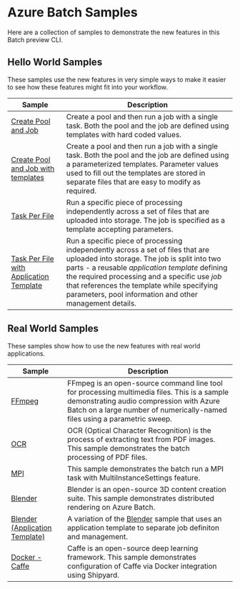 # Azure Batch Samples

Here are a collection of samples to demonstrate the new features in this Batch preview CLI.

## Hello World Samples

These samples use the new features in very simple ways to make it easier to see how these features might fit into your workflow.

| Sample                                                                               | Description                                                                                                                                                                                                                                                                                                                                   |
| ------------------------------------------------------------------------------------ | --------------------------------------------------------------------------------------------------------------------------------------------------------------------------------------------------------------------------------------------------------------------------------------------------------------------------------------------- |
| [Create Pool and Job](hello-world/create-pool-and-job)                               | Create a pool and then run a job with a single task. Both the pool and the job are defined using templates with hard coded values.                                                                                                                                                                                                            |
| [Create Pool and Job with templates](hello-world/create-pool-and-job-with-templates) | Create a pool and then run a job with a single task. Both the pool and the job are defined using a parameterized templates. Parameter values used to fill out the templates are stored in separate files that are easy to modify as required.                                                                                                 |
| [Task Per File](hello-world/taskPerFile)                                             | Run a specific piece of processing independently across a set of files that are uploaded into storage. The job is specified as a template accepting parameters.                                                                                                                                                                               |
| [Task Per File with Application Template](hello-world/taskPerFile-appTemplate)       | Run a specific piece of processing independently across a set of files that are uploaded into storage. The job is split into two parts - a reusable *application template* defining the required processing and a specific use *job* that references the template while specifying parameters, pool information and other management details. |

## Real World Samples

These samples show how to use the new features with real world applications.

| Sample                                                | Description                                                                                                                                                                                                          |
| ----------------------------------------------------- | -------------------------------------------------------------------------------------------------------------------------------------------------------------------------------------------------------------------- |
| [FFmpeg](ffmpeg)                                      | FFmpeg is an open-source command line tool for processing multimedia files. This is a sample demonstrating audio compression with Azure Batch on a large number of numerically-named files using a parametric sweep. |
| [OCR](ocr)                                            | OCR (Optical Character Recognition) is the process of extracting text from PDF images. This sample demonstrates the batch processing of PDF files.                                                                   |
| [MPI](mpi)                                            | This sample demonstrates the batch run a MPI task with MultiInstanceSettings feature.                                                                                                                                |
| [Blender](blender)                                    | Blender is an open-source 3D content creation suite. This sample demonstrates distributed rendering on Azure Batch.                                                                                                  |
| [Blender (Application Template)](blender-appTemplate) | A variation of the [Blender](blender) sample that uses  an application template to separate job definiton and management.                                                                                            |
| [Docker - Caffe](docker)                              | Caffe is an open-source deep learning framework. This sample demonstrates configuration of Caffe via Docker integration using Shipyard.                                                                              |
